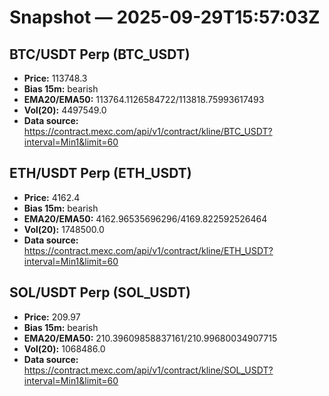 # Snapshot — 2025-09-29T15:57:03Z

## BTC/USDT Perp (BTC_USDT)
- **Price:** 113748.3
- **Bias 15m:** bearish
- **EMA20/EMA50:** 113764.1126584722/113818.75993617493
- **Vol(20):** 4497549.0
- **Data source:** https://contract.mexc.com/api/v1/contract/kline/BTC_USDT?interval=Min1&limit=60

## ETH/USDT Perp (ETH_USDT)
- **Price:** 4162.4
- **Bias 15m:** bearish
- **EMA20/EMA50:** 4162.96535696296/4169.822592526464
- **Vol(20):** 1748500.0
- **Data source:** https://contract.mexc.com/api/v1/contract/kline/ETH_USDT?interval=Min1&limit=60

## SOL/USDT Perp (SOL_USDT)
- **Price:** 209.97
- **Bias 15m:** bearish
- **EMA20/EMA50:** 210.39609858837161/210.99680034907715
- **Vol(20):** 1068486.0
- **Data source:** https://contract.mexc.com/api/v1/contract/kline/SOL_USDT?interval=Min1&limit=60
